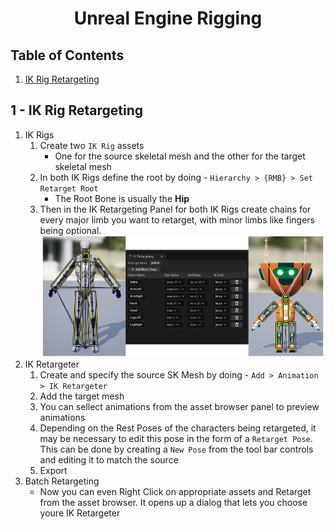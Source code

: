 <h1 style="text-align: center;"> Unreal Engine Rigging </h1>

## Table of Contents
1. [IK Rig Retargeting]()

## 1 - IK Rig Retargeting
1. IK Rigs
    1. Create two `IK Rig` assets
        - One for the source skeletal mesh and the other for the target skeletal mesh
    2. In both IK Rigs define the root by doing - `Hierarchy > {RMB} > Set Retarget Root`
        - The Root Bone is usually the **Hip**
    3. Then in the  IK Retargeting Panel for both IK Rigs create chains for every major limb you want to retarget, with minor limbs like fingers being optional.
    ![IK Rigs](../images/Unreal%20Engine/Rigging/1%20-%20IK%20Rigs.png)
2. IK Retargeter
    1. Create and specify the source SK Mesh by doing - `Add > Animation > IK Retargeter`
    2. Add the target mesh
    3. You can sellect animations from the asset browser panel to preview animations
    4. Depending on the Rest Poses of the characters being retargeted, it may be necessary to edit this pose in the form of a `Retarget Pose`. This can be done by creating a `New Pose` from the tool bar controls and editing it to match the source
    5. Export
3. Batch Retargeting
    - Now you can even Right Click on appropriate assets and Retarget from the asset browser. It opens up a dialog that lets you choose youre IK Retargeter
